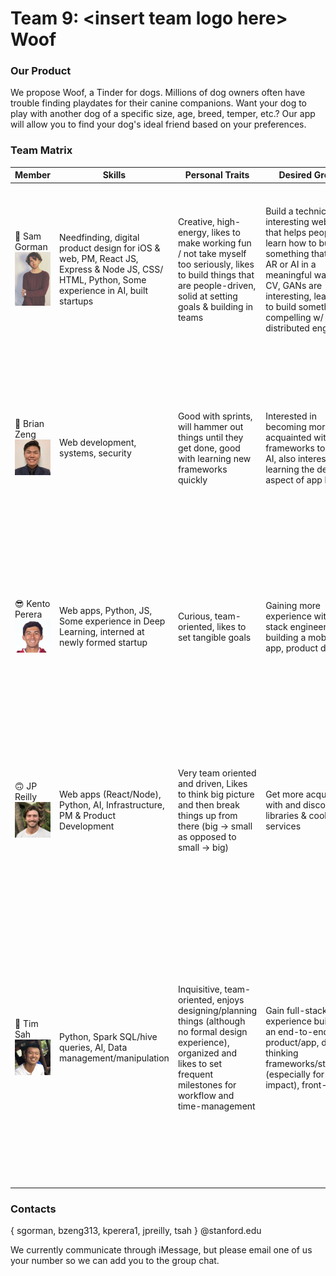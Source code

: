 # Team 9: \<insert team logo here\> Woof 

### Our Product

We propose Woof, a Tinder for dogs. Millions of dog owners often have trouble finding playdates for their canine companions. Want your dog to play with another dog of a specific size, age, breed, temper, etc.? Our app will allow you to find your dog's ideal friend based on your preferences. 

### Team Matrix

Member | Skills | Personal Traits | Desired Growth | Weaknesses | Any cool things you made | Three fun facts
--- | --- | --- | --- | --- | --- | ---
🤠 Sam Gorman ![alt text](./team_details/team_imgs/sam.JPG?raw=true "Brian's Image") | Needfinding, digital product design for iOS & web, PM, React JS, Express & Node JS, CSS/ HTML, Python, Some experience in AI, built startups | Creative, high-energy, likes to make working fun / not take myself too seriously, likes to build things that are people-driven, solid at setting goals & building in teams | Build a technically interesting web app that helps people, learn how to build something that uses AR or AI in a meaningful way. NLP, CV, GANs are interesting, learn how to build something compelling w/ 5 distributed engineers | Systems, hardcore backend, I get impatient when things move slowly, may want to rush ahead when I should get consensus first | https://dropthefax.com/, https://drive.google.com/file/d/1_jZbbT2xoi4r1VJmA5zAFWXmUp4Sg-o2/view?usp=sharing, https://samuelgorman.com/ | 1. I know Brian! We're good friends & built stuff before! tim & i were in the same dorm frosh year too :(), 2. if i tallied up all the miles i've ran, it would take me to NY & back, 3. i wrote everything i did in 2020 if you get curious lol
🤡 Brian Zeng ![alt text](./team_details/team_imgs/brian.jpeg?raw=true "Brian's Image") | Web development, systems, security | Good with sprints, will hammer out things until they get done, good with learning new frameworks quickly | Interested in becoming more acquainted with frameworks to build AI, also interested in learning the design aspect of app building | AI, design, will go down the wrong path for a while before giving up (team consensus would help me here) | CLOSECRISIS.COM ← project idea? currently need cloud credits | 1. I know Sam! He'll roll his eyes when I say one of my interesting facts is I have a sleeve., 2. I'm from Hawaii, so you'll catch me wearing many layers in the cold Stanford nights, 3. I love to cook and watch cooking videos late into the night.
😎 Kento Perera ![alt text](./team_details/team_imgs/kento.jpg?raw=true "Kento's Image") | Web apps, Python, JS, Some experience in Deep Learning, interned at newly formed startup | Curious, team-oriented, likes to set tangible goals | Gaining more experience with full stack engineering in building a mobile/web app, product design | Systems, lack of substantial project experience outside of classes | Created a prototype of a VR Pacman game in a 4 person team for a class project | 1. Timmy and I are teammates on the Stanford tennis team, 2. Family runs a sushi restaurant in my hometown of Santa Barbara, CA (used to help out part time), 3. Picked up surfing over quarantine and enjoy playing piano
🙃 JP Reilly ![alt text](./team_details/team_imgs/jp.jpeg?raw=true "JP's Image")| Web apps (React/Node), Python, AI, Infrastructure, PM & Product Development | Very team oriented and driven, Likes to think big picture and then break things up from there (big → small as opposed to small → big) | Get more acquainted with and discover new libraries & cool services | Systems, design frameworks (Figma and things like that) | One of the first engineers at Gatsby Labs, and also https://main.d3uxgbt651xo7p.amplifyapp.com | 1. Trying to learn chess rn (inspired by the Queen's Gambit from Netflix), 2. The one major I promised myself I wouldn't do when I stepped on campus as a freshman was CS (and obviously that didn't happen), 3. Youtube is my worst addiction by far
😤 Tim Sah ![alt text](./team_details/team_imgs/tsah.jpg?raw=true "Tim's Image") | Python, Spark SQL/hive queries, AI, Data management/manipulation | Inquisitive, team-oriented, enjoys designing/planning things (although no formal design experience), organized and likes to set frequent milestones for workflow and time-management | Gain full-stack experience building an end-to-end product/app, design-thinking frameworks/strategies (especially for social impact), front-end | Web apps (taking CS 142 this quarter), mobile development, systems, minimal industry-level SWE experience | Love making iMovies (see my most recent Instagram post), wrote a bare-bones Secret Santa generator program, hopefully more to come soon! | 1. Over quarantine I tried to learn how to do a handstand (failure) and taught myself how to surf (success/work-in-progress), 2. I am a self-proclaimed world champ in WordHunt on iMessage. I currently have 2156 victories and counting., 3. Once I was stranded by myself in Taipei for 24 hours due to an airline-wide cabin crew strike 


### Contacts

\{ sgorman, bzeng313, kperera1, jpreilly, tsah \} @stanford.edu 

We currently communicate through iMessage, but please email one of us your number so we can add you to the group chat. 

